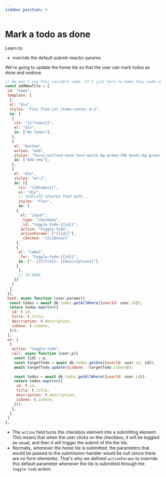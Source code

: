 ```yaml
---
sidebar_position: 4
---
```


# Mark a todo as done

Learn to:

- override the default submit-reactor params

We're going to update the home tile so that the user can mark todos as done and undone.

```javascript
// We won't use this variable name. It's just here to make this code snippet valid javascript. We'll only add the object to our project.
const addNewTile = {
 id: "home",
 template: [
  {
  el: "div",
  styles: "flex flex-col items-center m-2",
  in: [
   {
    ctx: "{{^todos}}",
    el: "div",
    in: ["No todos"],
   },
   {
    el: "button",
    action: "add",
    styles: "focus:outline-none text-white bg-green-700 hover:bg-green-800 focus:ring-4 focus:ring-green-300 font-medium rounded-lg text-sm px-5 py-2.5 mr-2 mb-2 dark:bg-green-600 dark:hover:bg-green-700 dark:focus:ring-green-800",
    in: ["Add new"],
   },
   {
    el: "div",
    styles: "mt-2",
    in: [{
      ctx: "{{#todos}}",
      el: "div",
      // TEMPLATE UPDATED FROM HERE...
      styles: "flex",
      in: [
     {
       el: "input",
       _type: "checkbox",
       _id: "toggle-todo-{{id}}",
       action: "toggle-todo",
       actionParams: ["{{id}}"],
       _checked: "{{isDone}}"
     },
     {
      el: "label",
      _for: "toggle-todo-{{id}}",
      in: ["- {{title}}: {{description}}"],
     }
      ],
      // TO HERE
    }]
   }
  ],
 }],
 hash: async function (user,params){
  const todos = await db.todos.getAllWhere({userId: user.id});
  return todos.map(t=>({
   id: t.id,
   title: t.title,
   description: t.description,
   isDone: t.isDone,
  }));
 },
 on: [
  {
   action: "toggle-todo",
   call: async function (user,p){
    const [id] = p;
    const targetTodo = await db.todos.getOne({userId: user.id, id});
    await targetTodo.update({isDone: !targetTodo.isDone});
   
    const todos = await db.todos.getAllWhere({userId: user.id});
    return todos.map(t=>({
     id: t.id,
     title: t.title,
     description: t.description,
     isDone: t.isDone,
    }));
   },
  }
 ]
};
```

- The `action` field turns the checkbox element into a submitting element. This means that when the user clicks on the checkbox, it will be toggled as usual, and then it will trigger the submit of the the tile.
- Normally, whenever the home tile is submitted, the parameters that would be passed to the submission-handler would be null (since there are no form elements). That's why we defined `actionParams` to override this default parameter whenever the tile is submitted through the `toggle-todo` action.

